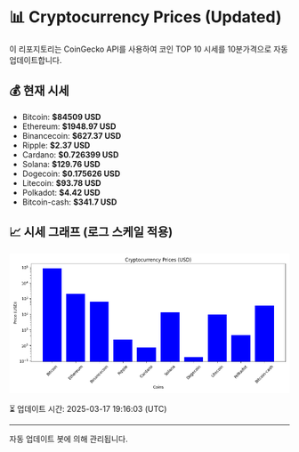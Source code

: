 
# 📊 Cryptocurrency Prices (Updated)

이 리포지토리는 CoinGecko API를 사용하여 코인 TOP 10 시세를 10분가격으로 자동 업데이트합니다.

## 💰 현재 시세
- Bitcoin: **$84509 USD**
- Ethereum: **$1948.97 USD**
- Binancecoin: **$627.37 USD**
- Ripple: **$2.37 USD**
- Cardano: **$0.726399 USD**
- Solana: **$129.76 USD**
- Dogecoin: **$0.175626 USD**
- Litecoin: **$93.78 USD**
- Polkadot: **$4.42 USD**
- Bitcoin-cash: **$341.7 USD**

## 📈 시세 그래프 (로그 스케일 적용)
![Crypto Prices](crypto_prices.png)

⏳ 업데이트 시간: 2025-03-17 19:16:03 (UTC)

---
자동 업데이트 봇에 의해 관리됩니다.
